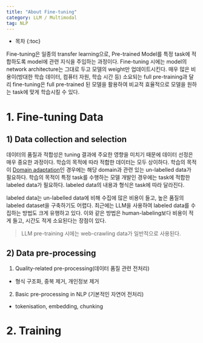 ```yaml
---
title: "About Fine-tuning"
category: LLM / Multimodal
tag: NLP
---
```








* 목차
{:toc}









Fine-tuning은 일종의 transfer learning으로, Pre-trained Model를 특정 task에 적합하도록 model에 관련 지식을 주입하는 과정이다. Fine-tuning 시에는 model의 network architecture는 그대로 두고 모델의 weight만 업데이트시킨다. 매우 많은 비용이(방대한 학습 데이터, 컴퓨터 자원, 학습 시간 등) 소요되는 full pre-training과 달리 fine-tuning은 full pre-trained 된 모델을 활용하여 비교적 효율적으로 모델을 원하는 task에 맞게 학습시킬 수 있다.

# 1. Fine-tuning Data

## 1) Data collection and selection

데이터의 품질과 적합성은 tuning 결과에 주요한 영향을 미치기 때문에 데이터 선정은 매우 중요한 과정이다. 학습의 목적에 따라 적합한 데이터는 모두 상이하다. 학습의 목적이 [Domain adaptation](https://finddme.github.io/natural%20language%20processing/2022/11/29/DAPT/)인 경우에는 해당 domain과 관련 있는 un-labelled data가 필요하다. 학습의 목적이 특정 task를 수행하는 모델 개발인 경우에는 task에 적합한 labeled data가 필요하다. labeled data의 내용과 형식은 task에 따라 달라진다.

labeled data는 un-labelled data에 비해 수집에 많은 비용이 들고, 높은 품질의 labeled dataset을 구축하기도 어렵다. 최근에는 LLM을 사용하여 labeled data를 수집하는 방법도 크게 유행하고 있다. 이와 같은 방법은 human-labeling보다 비용이 적게 들고, 시간도 적게 소요된다는 장점이 있다.

> LLM pre-training 시에는 web-crawling data가 일반적으로 사용된다. 

## 2) Data pre-processing

1. Quality-related pre-processing(데이터 품질 관련 전처리)
  - 형식 구조화, 중복 제거, 개인정보 제거 
2. Basic pre-processing in NLP (기본적인 자연어 전처리)
  - tokenisation, embedding, chunking

# 2. Training
